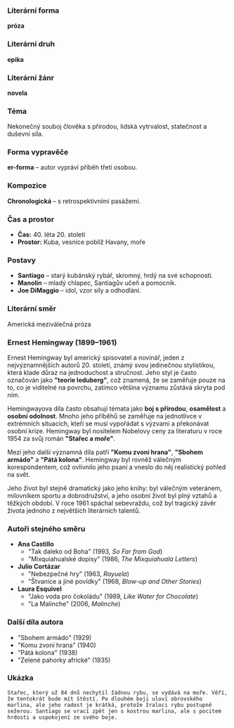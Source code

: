 ### **Literární forma**

**próza**

### **Literární druh**

**epika**

### **Literární žánr**

**novela**

### **Téma**

Nekonečný souboj člověka s přírodou, lidská vytrvalost, statečnost a duševní síla.

### **Forma vypravěče**

**er-forma** – autor vypráví příběh třetí osobou.

### **Kompozice**

**Chronologická** – s retrospektivními pasážemi.

### **Čas a prostor**

- **Čas:** 40. léta 20. století
- **Prostor:** Kuba, vesnice poblíž Havany, moře

### **Postavy**

- **Santiago** – starý kubánský rybář, skromný, hrdý na své schopnosti.
- **Manolin** – mladý chlapec, Santiagův učeň a pomocník.
- **Joe DiMaggio** – idol, vzor síly a odhodlání.

### **Literární směr**

Americká meziválečná próza

### **Ernest Hemingway (1899–1961)**

Ernest Hemingway byl americký spisovatel a novinář, jeden z nejvýznamnějších autorů 20. století, známý svou jedinečnou stylistikou, která klade důraz na jednoduchost a stručnost. Jeho styl je často označován jako **"teorie leduberg"**, což znamená, že se zaměřuje pouze na to, co je viditelné na povrchu, zatímco většina významu zůstává skryta pod ním.

Hemingwayova díla často obsahují témata jako **boj s přírodou**, **osamělost** a **osobní odolnost**. Mnoho jeho příběhů se zaměřuje na jednotlivce v extrémních situacích, kteří se musí vypořádat s výzvami a překonávat osobní krize. Hemingway byl nositelem Nobelovy ceny za literaturu v roce 1954 za svůj román **"Stařec a moře"**.

Mezi jeho další významná díla patří **"Komu zvoní hrana"**, **"Sbohem armádo"** a **"Pátá kolona"**. Hemingway byl rovněž válečným korespondentem, což ovlivnilo jeho psaní a vneslo do něj realistický pohled na svět.

Jeho život byl stejně dramatický jako jeho knihy: byl válečným veteránem, milovníkem sportu a dobrodružství, a jeho osobní život byl plný vztahů a těžkých období. V roce 1961 spáchal sebevraždu, což byl tragický závěr života jednoho z největších literárních talentů.

### **Autoři stejného směru**

- **Ana Castillo**
    - "Tak daleko od Boha" (1993, _So Far from God_)
    - "Mixquiahualské dopisy" (1986, _The Mixquiahuala Letters_)
- **Julio Cortázar**
    - "Nebezpečné hry" (1963, _Rayuela_)
    - "Štvanice a jiné povídky" (1968, _Blow-up and Other Stories_)
- **Laura Esquivel**
    - "Jako voda pro čokoládu" (1989, _Like Water for Chocolate_)
    - "La Malinche" (2006, _Malinche_)

### **Další díla autora**

- "Sbohem armádo" (1929)
- "Komu zvoní hrana" (1940)
- "Pátá kolona" (1938)
- "Zelené pahorky africké" (1935)

### **Ukázka**

```
Stařec, který už 84 dnů nechytil žádnou rybu, se vydává na moře. Věří, že tentokrát bude mít štěstí. Po dlouhém boji uloví obrovského marlina, ale jeho radost je krátká, protože žraloci rybu postupně sežerou. Santiago se vrací zpět jen s kostrou marlina, ale s pocitem hrdosti a uspokojení ze svého boje.
```